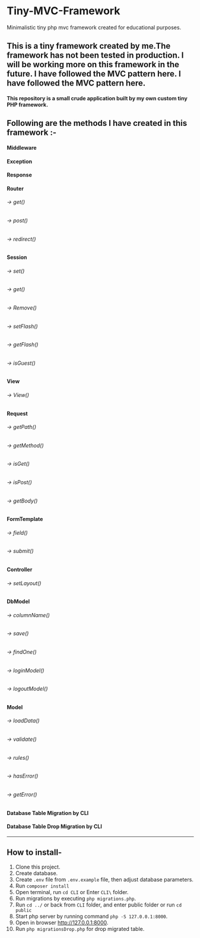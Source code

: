 # Tiny-MVC-Framework
Minimalistic tiny php mvc framework created for educational purposes.

## This is a tiny framework created by me.The framework has not been tested in production. I will be working more on this framework in the future. I have followed the MVC pattern here. I have followed the MVC pattern here.

#### This repository is a small crude application built by my own custom tiny PHP framework.

## Following are the methods I have created in this framework :-

 #### Middleware
 #### Exception
 #### Response
 #### Router
   ######   -> get()
   ######   -> post()
   ######   -> redirect()
 #### Session
   ######   -> set()
   ######   -> get()
   ######   -> Remove()
   ######   -> setFlash()
   ######   -> getFlash()
   ######   -> isGuest()
 #### View
   ######   -> View()
 #### Request
   ######   -> getPath()
   ######   -> getMethod()
   ######   -> isGet()
   ######   -> isPost()
   ######   -> getBody()
 #### FormTemplate
   ######   -> field()
   ######   -> submit()
 #### Controller
   ######   -> setLayout()
 #### DbModel
   ######   ->  columnName()
   ######   -> save()
   ######   -> findOne()
   ######   -> loginModel()
   ######   -> logoutModel()
 #### Model
   ######   -> loadData()
   ######   -> validate()
   ######   -> rules()
   ######   -> hasError()
   ######   -> getError()
 #### Database Table Migration by CLI
 #### Database Table Drop Migration by CLI
 

----
## How to install-

1. Clone this project.
2. Create database.
3. Create `.env` file from `.env.example` file, then adjust database parameters.
4. Run `composer install`
5. Open terminal, run `cd CLI` or Enter `CLI\` folder.
6. Run migrations by executing `php migrations.php`.
7. Run `cd ../` or back from `CLI` folder, and enter public folder or run `cd public`
8. Start php server by running command `php -S 127.0.0.1:8000`.
8. Open in browser http://127.0.0.1:8000.
9. Run `php migrationsDrop.php` for drop migrated table.


